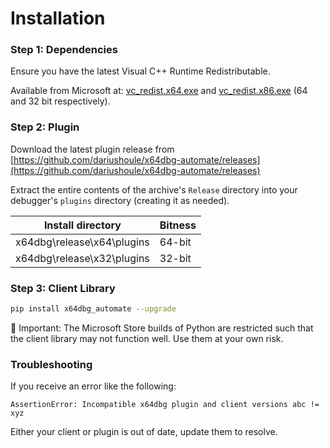 # Installation

### Step 1: Dependencies

Ensure you have the latest Visual C++ Runtime Redistributable. 

Available from Microsoft at: [vc_redist.x64.exe](https://aka.ms/vs/17/release/vc_redist.x64.exe) and [vc_redist.x86.exe](https://aka.ms/vs/17/release/vc_redist.x86.exe) (64 and 32 bit respectively).

### Step 2: Plugin

Download the latest plugin release from [https://github.com/dariushoule/x64dbg-automate/releases](https://github.com/dariushoule/x64dbg-automate/releases)

Extract the entire contents of the archive's `Release` directory into your debugger's `plugins` directory (creating it as needed).

| Install directory | Bitness |
| ----------------- | ------- |
| x64dbg\release\x64\plugins | 64-bit |
| x64dbg\release\x32\plugins | 32-bit |

### Step 3: Client Library

```sh
pip install x64dbg_automate --upgrade
```

🔔 Important: The Microsoft Store builds of Python are restricted such that the client library may not function well. Use them at your own risk.


### Troubleshooting

If you receive an error like the following:
```
AssertionError: Incompatible x64dbg plugin and client versions abc != xyz
```

Either your client or plugin is out of date, update them to resolve. 
